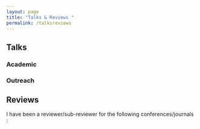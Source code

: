 ```yaml
---
layout: page
title: "Talks & Reviews "
permalink: /talksreviews
---
```


## Talks 

### Academic 

### Outreach

## Reviews 
I have been a reviewer/sub-reviewer for the following conferences/journals : 


